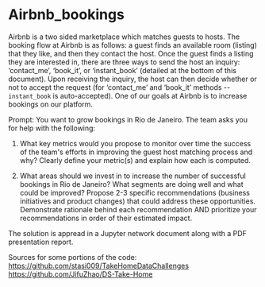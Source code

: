 # Airbnb_bookings

Airbnb is a two sided marketplace which matches guests to hosts. The booking flow at Airbnb is as follows: a guest
finds an available room (listing) that they like, and then they contact the host. Once the guest finds a listing they
are interested in, there are three ways to send the host an inquiry: ‘contact_me’, ‘book_it’, or ‘instant_book’
(detailed at the bottom of this document). Upon receiving the inquiry, the host can then decide whether or not to
accept the request (for ‘contact_me’ and ‘book_it’ methods -- `instant_book` is auto-accepted). One of our goals at
Airbnb is to increase bookings on our platform.

Prompt:
You want to grow bookings in Rio de Janeiro. The team asks you for help with the following:

1. What key metrics would you propose to monitor over time the success of the team's efforts in improving
the guest host matching process and why? Clearly define your metric(s) and explain how each is
computed.

2. What areas should we invest in to increase the number of successful bookings in Rio de Janeiro? What
segments are doing well and what could be improved? Propose 2-3 specific recommendations (business
initiatives and product changes) that could address these opportunities. Demonstrate rationale behind
each recommendation AND prioritize your recommendations in order of their estimated impact.

The solution is appread in a Jupyter network document along with a PDF presentation report.

Sources for some portions of the code:
https://github.com/stasi009/TakeHomeDataChallenges
https://github.com/JifuZhao/DS-Take-Home
